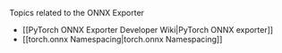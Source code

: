 Topics related to the ONNX Exporter

- [[PyTorch ONNX Exporter Developer Wiki|PyTorch ONNX exporter]]
- [[torch.onnx Namespacing|torch.onnx Namespacing]]